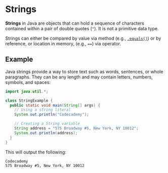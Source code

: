 # Strings

**Strings** in Java are objects that can hold a sequence of characters contained within a pair of double quotes (`"`). It is not a primitive data type.

Strings can either be compared by value via method (e.g., [`.equals()`](https://www.codecademy.com/resources/docs/java/strings/equals)) or by reference, or location in memory, (e.g., `==`) via operator.

## Example

Java strings provide a way to store text such as words, sentences, or whole paragraphs. They can be any length and may contain letters, numbers, symbols, and spaces:

```java
import java.util.*;

class StringExample {
  public static void main(String[] args) {
    // Using a string literal
    System.out.println("Codecademy");

    // Creating a String variable
    String address = "575 Broadway #5, New York, NY 10012";
    System.out.println(address);
  }
}
```

This will output the following:

```shell
Codecademy
575 Broadway #5, New York, NY 10012
```